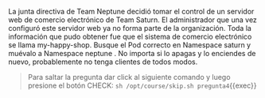 La junta directiva de Team Neptune decidió tomar el control de un servidor web de comercio electrónico de Team Saturn. El administrador que una vez configuró este servidor web ya no forma parte de la organización. Toda la información que pudo obtener fue que el sistema de comercio electrónico se llama my-happy-shop. Busque el Pod correcto en Namespace saturn y muévalo a Namespace neptune . No importa si lo apagas y lo enciendes de nuevo, probablemente no tenga clientes de todos modos.

> Para saltar la pregunta dar click al siguiente comando y luego presione el botón CHECK:
> `sh /opt/course/skip.sh pregunta4`{{exec}}
